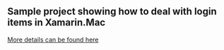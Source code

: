 ## Sample project showing how to deal with login items in Xamarin.Mac

[More details can be found here](https://shamsutdinov.net/2016/09/27/how-to-launch-at-login-your-xamarin-mac-sandboxed-application/)